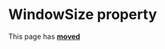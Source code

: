 # WindowSize property

This page has [**moved**](https://lib-docs.delphidabbler.com/ConsoleApp/3/API/TPJCustomConsoleApp-WindowSize)